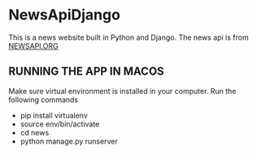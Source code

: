 # NewsApiDjango
 This is a news website built in Python and Django. The news api is from [NEWSAPI.ORG](https://newsapi.org/)


## RUNNING THE APP IN MACOS

   Make sure virtual environment is installed in your computer. Run the following commands
   - pip install virtualenv
   - source env/bin/activate
   - cd news
   - python manage.py runserver
